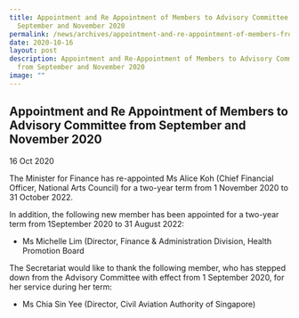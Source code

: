 ```yaml
---
title: Appointment and Re Appointment of Members to Advisory Committee from
  September and November 2020
permalink: /news/archives/appointment-and-re-appointment-of-members-from-sept-and-nov-2020/
date: 2020-10-16
layout: post
description: Appointment and Re-Appointment of Members to Advisory Committee
  from September and November 2020
image: ""
---
```

Appointment and Re Appointment of Members to Advisory Committee from September and November 2020
------------------------------------------------------------------------------------------------

16 Oct 2020

The Minister for Finance has re-appointed Ms Alice Koh (Chief Financial Officer, National Arts Council) for a two-year term from 1 November 2020 to 31 October 2022.   
  
In addition, the following new member has been appointed for a two-year term from 1September 2020 to 31 August 2022:

*   Ms Michelle Lim (Director, Finance & Administration Division, Health Promotion Board

  
The Secretariat would like to thank the following member, who has stepped down from the Advisory Committee with effect from 1 September 2020, for her service during her term: 

*   Ms Chia Sin Yee (Director, Civil Aviation Authority of Singapore)
